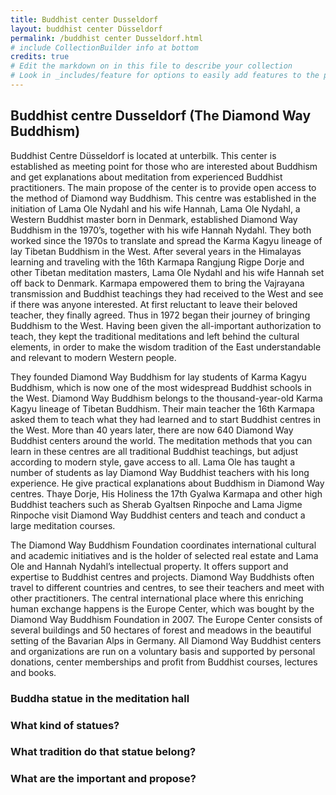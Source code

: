 ```yaml
---
title: Buddhist center Dusseldorf
layout: buddhist center Düsseldorf
permalink: /buddhist center Dusseldorf.html
# include CollectionBuilder info at bottom
credits: true
# Edit the markdown on in this file to describe your collection
# Look in _includes/feature for options to easily add features to the page
---
```

## Buddhist centre Dusseldorf (The Diamond Way Buddhism)
Buddhist Centre Düsseldorf is located at unterbilk. This center is established as meeting point for those who are interested about Buddhism and get explanations about meditation from experienced Buddhist practitioners. The main propose of the center is to provide open access to the method of Diamond way Buddhism.
This centre was established in the initiation of Lama Ole Nydahl and his wife Hannah, Lama Ole Nydahl, a Western Buddhist master born in Denmark, established Diamond Way Buddhism in the 1970’s, together with his wife Hannah Nydahl. They both worked since the 1970s to translate and spread the Karma Kagyu lineage of lay Tibetan Buddhism in the West. After several years in the Himalayas learning and traveling with the 16th Karmapa Rangjung Rigpe Dorje and other Tibetan meditation masters, Lama Ole Nydahl and his wife Hannah set off back to Denmark. 
Karmapa empowered them to bring the Vajrayana transmission and Buddhist teachings they had received to the West and see if there was anyone interested. At first reluctant to leave their beloved teacher, they finally agreed. Thus in 1972 began their journey of bringing Buddhism to the West.
Having been given the all-important authorization to teach, they kept the traditional meditations and left behind the cultural elements, in order to make the wisdom tradition of the East understandable and relevant to modern Western people. 

They founded Diamond Way Buddhism for lay students of Karma Kagyu Buddhism, which is now one of the most widespread Buddhist schools in the West. Diamond Way Buddhism belongs to the thousand-year-old Karma Kagyu lineage of Tibetan Buddhism. Their main teacher the 16th Karmapa asked them to teach what they had learned and to start Buddhist centres in the West.
More than 40 years later, there are now 640 Diamond Way Buddhist centers around the world. The meditation methods that you can learn in these centres are all traditional Buddhist teachings, but adjust according to modern style, gave access to all. Lama Ole has taught a number of students as lay Diamond Way Buddhist teachers with his long experience. He give practical explanations about Buddhism in Diamond Way centres.
Thaye Dorje, His Holiness the 17th Gyalwa Karmapa and other high Buddhist teachers such as Sherab Gyaltsen Rinpoche and Lama Jigme Rinpoche visit Diamond Way Buddhist centers and teach and conduct a large meditation courses.

The Diamond Way Buddhism Foundation coordinates international cultural and academic initiatives and is the holder of selected real estate and Lama Ole and Hannah Nydahl’s intellectual property. It offers support and expertise to Buddhist centres and projects.
Diamond Way Buddhists often travel to different countries and centres, to see their teachers and meet with other practitioners. The central international place where this enriching human exchange happens is the Europe Center, which was bought by the Diamond Way Buddhism Foundation in 2007. The Europe Center consists of several buildings and 50 hectares of forest and meadows in the beautiful setting of the Bavarian Alps in Germany.
All Diamond Way Buddhist centers and organizations are run on a voluntary basis and supported by personal donations, center memberships and profit from Buddhist courses, lectures and books.

### Buddha statue in the meditation hall

### What kind of statues?
### What tradition do that statue belong?
### What are the important and propose?
